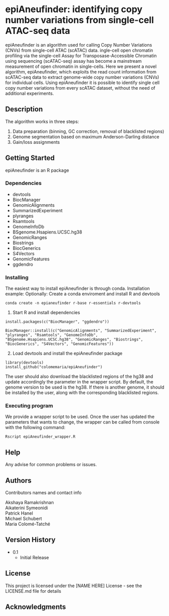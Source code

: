 # epiAneufinder: identifying copy number variations from single-cell ATAC-seq data

epiAneufinder is an algorithm used for calling Copy Number Variations (CNVs) from single-cell ATAC (scATAC) data.
ingle-cell open chromatin profiling via the single-cell Assay for Transposase-Accessible Chromatin using sequencing (scATAC-seq) assay has become a mainstream measurement of open chromatin in single-cells.
Here we present a novel algorithm, epiAneufinder, which exploits the read count information from scATAC-seq data to extract genome-wide copy number variations (CNVs) for individual cells.
Using epiAneufinder it is possible to identify single cell copy number variations from every scATAC dataset, without the need of additional experiments.


## Description

The algorithm works in three steps:
1. Data preparation (binning, GC correction, removal of blacklisted regions)
2. Genome segmentation based on maximum Anderson-Darling distance
3. Gain/loss assignments

## Getting Started

epiAneufinder is an R package

### Dependencies

* devtools
* BiocManager
* GenomicAlignments 
* SummarizedExperiment 
* plyranges
* Rsamtools
* GenomeInfoDb
* BSgenome.Hsapiens.UCSC.hg38
* GenomicRanges
* Biostrings
* BiocGenerics
* S4Vectors
* GenomicFeatures
* ggdendro

### Installing

The easiest way to install epiAneufinder is through conda.
Installation example:
Optionally: Create a conda enviroment and install R and devtools
```
conda create -n epianeufinder r-base r-essentials r-devtools
```
1. Start R and install dependencies
```
install.packages(c("BiocManager", "ggdendro"))
```
```
BiocManager::install(c("GenomicAlignments", "SummarizedExperiment", "plyranges", "Rsamtools", "GenomeInfoDb", "BSgenome.Hsapiens.UCSC.hg38", "GenomicRanges", "Biostrings", "BiocGenerics", "S4Vectors", "GenomicFeatures"))
```
2. Load devtools and install the epiAneufinder package
```
library(devtools)
install_github("colomemaria/epiAneufinder")
```
The user should also download the blacklisted regions of the hg38 and update accordingly the parameter in the wrapper script.
By default, the genome version to be used is the hg38. If there is another genome, it should be installed by the user, along with the corresponding blacklisted regions.

### Executing program

We provide a wrapper script to be used.
Once the user has updated the parameters that wants to change, the wrapper can be called from console with the following command:

```
Rscript epiAneufinder_wrapper.R
```

## Help

Any advise for common problems or issues.

## Authors

Contributors names and contact info

Akshaya Ramakrishnan  
Aikaterini Symeonidi  
Patrick Hanel  
Michael Schubert  
Maria Colomé-Tatché

## Version History

* 0.1
    * Initial Release

## License

This project is licensed under the [NAME HERE] License - see the LICENSE.md file for details

## Acknowledgments


